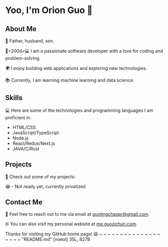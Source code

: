 



















# Yoo, I'm Orion Guo 👋

## About Me

👨 Father, husband, son.

👨<200d>💻 I am a passionate software developer with a love for coding and problem-solving.

🌍 I enjoy building web applications and exploring new technologies.

📚 Currently, I am learning machine learning and data science.

## Skills

💻 Here are some of the technologies and programming languages I am proficient in:

- HTML/CSS
- JavaScript/TypeScript
- Node.js
- React/Redux/Next.js
- JAVA/C/Rust

## Projects

🚀 Check out some of my projects:

😂 - Not ready yet, currently privatized

## Contact Me

📧 Feel free to reach out to me via email at [guotingchaopr@gmail.com](guotingchaopr@gmail.com).

🌐 You can also visit my personal website at [me.guozichun.com](https://me.guozichun.com).

Thanks for visiting my GitHub home page! 😄
~
~
~
~
~
~
~
~
~
~
~
~
~
~
~
~
~
~
~
"README.md" [noeol] 35L, 827B
